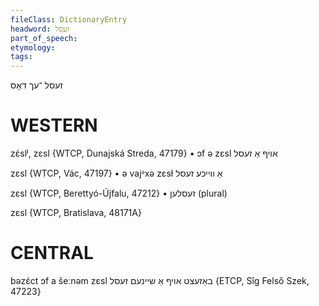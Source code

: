 ```yaml
---
fileClass: DictionaryEntry
headword: זעסל
part_of_speech: 
etymology: 
tags: 
---
```

זעסל
־עך
דאָס

WESTERN
========

zɛ́slʲ, zɛsl {WTCP, Dunajská Streda, 47179}
	•	ɔf ə zɛsl אויף אַ זעסל

zɛsl {WTCP, Vác, 47197}
	•	ə vajᵊxə  zɛsɫ אַ ווייכע זעסל

zɛsl {WTCP, Berettyó-Újfalu, 47212}
	•	זעסלען (plural)

zɛsl {WTCP, Bratislava, 48171A} 

CENTRAL
========

bəzɛ́ct ɔf a šeːnəm zɛsl באַזעצט אויף אַ שיינעם זעסל {ETCP, Sîg Felső Szek, 47223}

